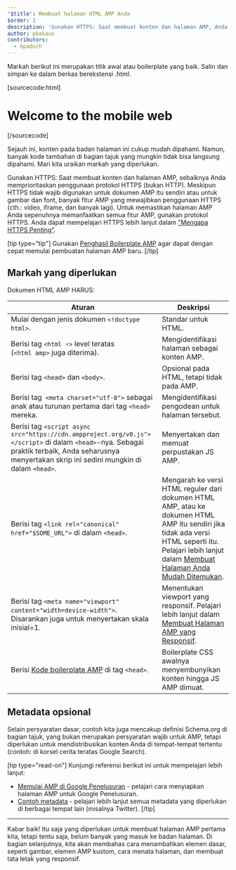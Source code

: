 ```yaml
---
'$title': Membuat halaman HTML AMP Anda
$order: 1
description: 'Gunakan HTTPS: Saat membuat konten dan halaman AMP, Anda harus benar-benar mempertimbangkan untuk menggunakan protokol HTTPS (vs. HTTP). Meskipun HTTPS tidak diperlukan untuk dokumen AMP itu sendiri atau ....'
author: pbakaus
contributors:
  - bpaduch
---
```


Markah berikut ini merupakan titik awal atau boilerplate yang baik. Salin dan simpan ke dalam berkas berekstensi .html.

[sourcecode:html]

<!doctype html>
<html amp lang="en">
  <head>
    <meta charset="utf-8">
    <script async src="https://cdn.ampproject.org/v0.js"></script>
    <title>Hello, AMPs</title>
    <link rel="canonical" href="{{doc.url}}">
    <meta name="viewport" content="width=device-width">
    <script type="application/ld+json">
      {
        "@context": "http://schema.org",
        "@type": "NewsArticle",
        "headline": "Open-source framework for publishing content",
        "datePublished": "2015-10-07T12:02:41Z",
        "image": [
          "logo.jpg"
        ]
      }
    </script>
    <style amp-boilerplate>body{-webkit-animation:-amp-start 8s steps(1,end) 0s 1 normal both;-moz-animation:-amp-start 8s steps(1,end) 0s 1 normal both;-ms-animation:-amp-start 8s steps(1,end) 0s 1 normal both;animation:-amp-start 8s steps(1,end) 0s 1 normal both}@-webkit-keyframes -amp-start{from{visibility:hidden}to{visibility:visible}}@-moz-keyframes -amp-start{from{visibility:hidden}to{visibility:visible}}@-ms-keyframes -amp-start{from{visibility:hidden}to{visibility:visible}}@-o-keyframes -amp-start{from{visibility:hidden}to{visibility:visible}}@keyframes -amp-start{from{visibility:hidden}to{visibility:visible}}</style><noscript><style amp-boilerplate>body{-webkit-animation:none;-moz-animation:none;-ms-animation:none;animation:none}</style></noscript>
  </head>
  <body>
    <h1>Welcome to the mobile web</h1>
  </body>
</html>
[/sourcecode]

Sejauh ini, konten pada badan halaman ini cukup mudah dipahami. Namun, banyak kode tambahan di bagian tajuk yang mungkin tidak bisa langsung dipahami. Mari kita uraikan markah yang diperlukan.

Gunakan HTTPS: Saat membuat konten dan halaman AMP, sebaiknya Anda memprioritaskan penggunaan protokol HTTPS (bukan HTTP). Meskipun HTTPS tidak wajib digunakan untuk dokumen AMP itu sendiri atau untuk gambar dan font, banyak fitur AMP yang mewajibkan penggunaan HTTPS (cth.: video, iframe, dan banyak lagi). Untuk memastikan halaman AMP Anda sepenuhnya memanfaatkan semua fitur AMP, gunakan protokol HTTPS. Anda dapat mempelajari HTTPS lebih lanjut dalam ["Mengapa HTTPS Penting"](https://developers.google.com/web/fundamentals/security/encrypt-in-transit/why-https).

[tip type="tip"] Gunakan [Penghasil Boilerplate AMP](/boilerplate) agar dapat dengan cepat memulai pembuatan halaman AMP baru. [/tip]

## Markah yang diperlukan

Dokumen HTML AMP HARUS:

| Aturan                                                                                                                                                                                                         | Deskripsi                                                                                                                                                                                                                                                                           |
| -------------------------------------------------------------------------------------------------------------------------------------------------------------------------------------------------------------- | ----------------------------------------------------------------------------------------------------------------------------------------------------------------------------------------------------------------------------------------------------------------------------------- |
| Mulai dengan jenis dokumen `<!doctype html>`.                                                                                                                                                                  | Standar untuk HTML.                                                                                                                                                                                                                                                                 |
| Berisi tag `<html ⚡>` level teratas <br>(`<html amp>` juga diterima).                                                                                                                                         | Mengidentifikasi halaman sebagai konten AMP.                                                                                                                                                                                                                                        |
| Berisi tag `<head>` dan `<body>`.                                                                                                                                                                              | Opsional pada HTML, tetapi tidak pada AMP.                                                                                                                                                                                                                                          |
| Berisi tag` <meta charset="utf-8">` sebagai anak atau turunan pertama dari tag `<head>` mereka.                                                                                                                | Mengidentifikasi pengodean untuk halaman tersebut.                                                                                                                                                                                                                                  |
| Berisi tag `<script async src="https://cdn.ampproject.org/v0.js"></script>` di dalam `<head>`-nya. Sebagai praktik terbaik, Anda seharusnya menyertakan skrip ini sedini mungkin di dalam `<head>`. | Menyertakan dan memuat perpustakan JS AMP.                                                                                                                                                                                                                                          |
| Berisi tag `<link rel="canonical" href="$SOME_URL">` di dalam `<head>`.                                                                                                                                        | Mengarah ke versi HTML reguler dari dokumen HTML AMP, atau ke dokumen HTML AMP itu sendiri jika tidak ada versi HTML seperti itu. Pelajari lebih lanjut dalam [Membuat Halaman Anda Mudah Ditemukan](../../../../documentation/guides-and-tutorials/optimize-measure/discovery.md). |
| Berisi tag `<meta name="viewport" content="width=device-width">`. Disarankan juga untuk menyertakan skala inisial=1.                                                                                           | Menentukan viewport yang responsif. Pelajari lebih lanjut dalam [Membuat Halaman AMP yang Responsif](../../../../documentation/guides-and-tutorials/develop/style_and_layout/responsive_design.md).                                                                                 |
| Berisi [Kode boilerplate AMP](../../../../documentation/guides-and-tutorials/learn/spec/amp-boilerplate.md) di tag `<head>`.                                                                                   | Boilerplate CSS awalnya menyembunyikan konten hingga JS AMP dimuat.                                                                                                                                                                                                                 |

## Metadata opsional

Selain persyaratan dasar, contoh kita juga mencakup definisi Schema.org di bagian tajuk, yang bukan merupakan persyaratan wajib untuk AMP, tetapi diperlukan untuk mendistribusikan konten Anda di tempat-tempat tertentu (contoh: di korsel cerita teratas Google Search).

[tip type="read-on"] Kunjungi referensi berikut ini untuk mempelajari lebih lanjut:

- [Memulai AMP di Google Penelusuran](https://developers.google.com/amp/docs) - pelajari cara menyiapkan halaman AMP untuk Google Penelusuran.
- [Contoh metadata](https://github.com/ampproject/amphtml/tree/main/examples/metadata-examples) - pelajari lebih lanjut semua metadata yang diperlukan di berbagai tempat lain (misalnya Twitter). [/tip]

<hr>

Kabar baik! Itu saja yang diperlukan untuk membuat halaman AMP pertama kita, tetapi tentu saja, belum banyak yang masuk ke badan halaman. Di bagian selanjutnya, kita akan membahas cara menambahkan elemen dasar, seperti gambar, elemen AMP kustom, cara menata halaman, dan membuat tata letak yang responsif.
